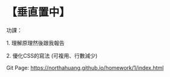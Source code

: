 # 【垂直置中】
<p>功課：</p>
<p>1. 理解原理然後跟我報告</p>
<p>2. 優化CSS的寫法 (可複用、行數減少)</p>

<p>Git Page: <a target="_blank" href="https://northahuang.github.io/homework/1/index.html">https://northahuang.github.io/homework/1/index.html</a></p>
